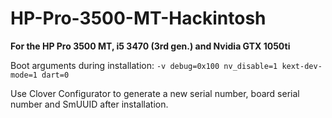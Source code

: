 # HP-Pro-3500-MT-Hackintosh

**For the HP Pro 3500 MT, i5 3470 (3rd gen.) and Nvidia GTX 1050ti**

Boot arguments during installation:
``-v debug=0x100 nv_disable=1 kext-dev-mode=1 dart=0``

Use Clover Configurator to generate a new serial number, board serial number and SmUUID after installation.
